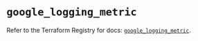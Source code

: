 # `google_logging_metric`

Refer to the Terraform Registry for docs: [`google_logging_metric`](https://registry.terraform.io/providers/hashicorp/google/6.24.0/docs/resources/logging_metric).
